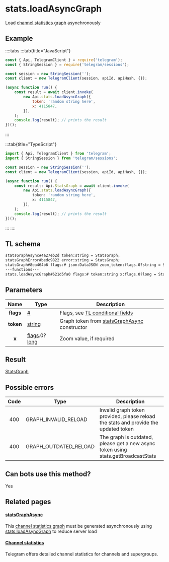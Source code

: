 # stats.loadAsyncGraph

Load [channel statistics graph](https://core.telegram.org/api/stats) asynchronously

## Example

::::tabs
:::tab{title="JavaScript"}

```js
const { Api, TelegramClient } = require('telegram');
const { StringSession } = require('telegram/sessions');

const session = new StringSession('');
const client = new TelegramClient(session, apiId, apiHash, {});

(async function run() {
    const result = await client.invoke(
        new Api.stats.loadAsyncGraph({
            token: 'random string here',
            x: 4115847,
        }),
    );
    console.log(result); // prints the result
})();
```

:::

:::tab{title="TypeScript"}

```ts
import { Api, TelegramClient } from 'telegram';
import { StringSession } from 'telegram/sessions';

const session = new StringSession('');
const client = new TelegramClient(session, apiId, apiHash, {});

(async function run() {
    const result: Api.StatsGraph = await client.invoke(
        new Api.stats.loadAsyncGraph({
            token: 'random string here',
            x: 4115847,
        }),
    );
    console.log(result); // prints the result
})();
```

:::
::::

## TL schema

```txt
statsGraphAsync#4a27eb2d token:string = StatsGraph;
statsGraphError#bedc9822 error:string = StatsGraph;
statsGraph#8ea464b6 flags:# json:DataJSON zoom_token:flags.0?string = StatsGraph;
---functions---
stats.loadAsyncGraph#621d5fa0 flags:# token:string x:flags.0?long = StatsGraph;
```

## Parameters

|   Name    | Type                                                                                                                       | Description                                                                                             |
| :-------: | -------------------------------------------------------------------------------------------------------------------------- | ------------------------------------------------------------------------------------------------------- |
| **flags** | [#](https://core.telegram.org/type/%23)                                                                                    | Flags, see [TL conditional fields](https://core.telegram.org/mtproto/TL-combinators#conditional-fields) |
| **token** | [string](https://core.telegram.org/type/string)                                                                            | Graph token from [statsGraphAsync](https://core.telegram.org/constructor/statsGraphAsync) constructor   |
|   **x**   | [flags](https://core.telegram.org/mtproto/TL-combinators#conditional-fields).0?[long](https://core.telegram.org/type/long) | Zoom value, if required                                                                                 |

## Result

[StatsGraph](https://core.telegram.org/type/StatsGraph)

## Possible errors

| Code | Type                  | Description                                                                         |
| :--: | --------------------- | ----------------------------------------------------------------------------------- |
| 400  | GRAPH_INVALID_RELOAD  | Invalid graph token provided, please reload the stats and provide the updated token |
| 400  | GRAPH_OUTDATED_RELOAD | The graph is outdated, please get a new async token using stats.getBroadcastStats   |

## Can bots use this method?

Yes

## Related pages

#### [statsGraphAsync](https://core.telegram.org/constructor/statsGraphAsync)

This [channel statistics graph](https://core.telegram.org/api/stats) must be generated asynchronously using [stats.loadAsyncGraph](https://core.telegram.org/method/stats.loadAsyncGraph) to reduce server load

#### [Channel statistics](https://core.telegram.org/api/stats)

Telegram offers detailed channel statistics for channels and supergroups.
